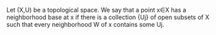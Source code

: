 Let (X,U) be a topological space. We say that a point x∈X has a neighborhood base at x if there is a collection {Uj} of open subsets of X such that every neighborhood W of x contains some Uj.